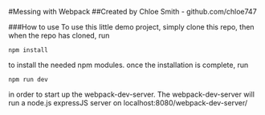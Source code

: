 #Messing with Webpack
##Created by Chloe Smith - github.com/chloe747

###How to use
To use this little demo project, simply clone this repo, then when the repo has
cloned, run

```
npm install
```

to install the needed npm modules. once the installation is complete, run

```
npm run dev
```

in order to start up the webpack-dev-server. The webpack-dev-server will run a
node.js expressJS server on localhost:8080/webpack-dev-server/
